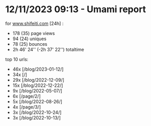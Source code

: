 # 12/11/2023 09:13 - Umami report
for www.shifeiti.com [24h] :

 - 178 (35) page views
 - 94 (24) uniques
 - 78 (25) bounces
 - 2h 46' 24'' (-2h 37' 22'') totaltime


top 10 urls:
 - 46x [/blog/2023-01-12/]
 - 34x [/]
 - 29x [/blog/2022-12-09/]
 - 15x [/blog/2022-12-22/]
 - 9x [/blog/2022-05-07/]
 - 6x [/page/2/]
 - 5x [/blog/2022-08-26/]
 - 4x [/page/3/]
 - 3x [/blog/2022-10-24/]
 - 3x [/blog/2022-10-13/]


